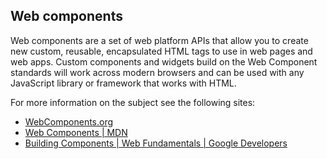 ## Web components

Web components are a set of web platform APIs that allow you to create
new custom, reusable, encapsulated HTML tags to use in web pages and web apps.
Custom components and widgets build on the Web Component standards
will work across modern browsers and can be used with any
JavaScript library or framework that works with HTML.

For more information on the subject see the following sites:

- [WebComponents.org](https://www.webcomponents.org/introduction)
- [Web Components | MDN](https://developer.mozilla.org/en-US/docs/Web/Web_Components)
- [Building Components | Web Fundamentals | Google Developers](https://developers.google.com/web/fundamentals/web-components/)
